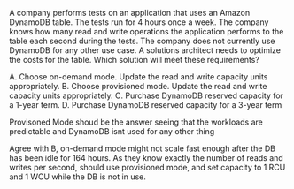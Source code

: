 A company performs tests on an application that uses an Amazon DynamoDB table. The tests run for 4 hours once a week. The company knows how many read and write operations the application performs to the table each second during the tests. The company does not currently use DynamoDB for any other use case. A solutions architect needs to optimize the costs for the table. Which solution will meet these requirements? 

A. Choose on-demand mode. Update the read and write capacity units appropriately. 
B. Choose provisioned mode. Update the read and write capacity units appropriately. 
C. Purchase DynamoDB reserved capacity for a 1-year term. 
D. Purchase DynamoDB reserved capacity for a 3-year term

Provisoned Mode shoud be the answer seeing that the workloads are predictable and DynamoDB isnt used for any other thing

Agree with B, on-demand mode might not scale fast enough after the DB has been idle for 164 hours. As they know exactly the number of reads and writes per second, should use provisioned mode, and set capacity to 1 RCU and 1 WCU while the DB is not in use.